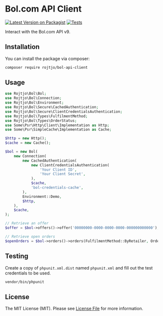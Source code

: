 # Bol.com API Client

[![Latest Version on Packagist](https://img.shields.io/packagist/v/rojtjo/bol-api-client.svg?style=flat-square)](https://packagist.org/packages/rojtjo/bol-api-client)
[![Tests](https://github.com/rojtjo/bol-api-client/actions/workflows/tests.yml/badge.svg)](https://github.com/rojtjo/bol-api-client/actions/workflows/tests.yml)

Interact with the Bol.com API v9.

## Installation

You can install the package via composer:

```bash
composer require rojtjo/bol-api-client
```

## Usage

```php
use Rojtjo\Bol\Bol;
use Rojtjo\Bol\Connection;
use Rojtjo\Bol\Environment;
use Rojtjo\Bol\Secure\CachedAuthentication;
use Rojtjo\Bol\Secure\ClientCredentialsAuthentication;
use Rojtjo\Bol\Types\FulfilmentMethod;
use Rojtjo\Bol\Types\OrderStatus;
use Some\Psr\Http\Client\Implementation as Http;
use Some\Psr\SimpleCache\Implementation as Cache;

$http = new Http();
$cache = new Cache();

$bol = new Bol(
    new Connection(
        new CachedAuthentication(
            new ClientCredentialsAuthentication(
                'Your Client ID',
                'Your Client Secret',
            ),
            $cache,
            'bol-credentials-cache',
        ),
        Environment::Demo,
        $http,
    ),
    $cache,
);

// Retrieve an offer
$offer = $bol->offers()->offer('00000000-0000-0000-0000-000000000000');

// Retrieve open orders
$openOrders = $bol->orders()->orders(FulfilmentMethod::ByRetailer, OrderStatus::Open);

```

## Testing

Create a copy of `phpunit.xml.dist` named `phpunit.xml` and fill out the test credentials to be used.

```bash
vendor/bin/phpunit
```

## License

The MIT License (MIT). Please see [License File](LICENSE.md) for more information.

